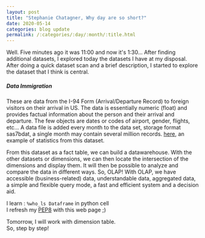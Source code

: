 ```yaml
---
layout: post
title: "Stephanie Chatagner, Why day are so short?"
date: 2020-05-14
categories: blog update
permalink: /:categories/:day/:month/:title.html
---
```


Well. Five minutes ago it was 11:00 and now it's 1:30... 
After finding additional datasets, I explored today the datasets I have at my disposal. After doing a quick dataset scan and a brief description, I started to explore the dataset that I think is central.   
##### Data Immigration    
These are data from the I-94 Form (Arrival/Departure Record) to foreign visitors on their arrival in US.
The data is essentially numeric (float) and provides factual information about the person and their arrival and departure. The few objects are dates or codes of airport, gender, flights, etc... 
A data file is added every month to the data set, storage format sas7bdat, a single month may contain several million records. 
[here](https://travel.trade.gov/view/m-2019-O-001/index.html), an example of statistics from this dataset.  

From this dataset as a fact table, we can build a datawarehouse. With the other datasets or dimensions, we can then locate the intersection of the dimensions and display them. It will then be possible to analyze and compare the data in different ways. So, OLAP!
With OLAP, we have accessible (business-related) data, understandable data, aggregated data, a simple and flexible query mode, a fast and efficient system and a decision aid.

I learn : `%who_ls Dataframe` in python cell   
I refresh my [PEP8](https://www.python.org/dev/peps/pep-0008/) with this web page ;)    

Tomorrow, I will work with dimension table.    
So, step by step!

